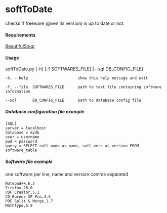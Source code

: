 # softToDate
checks if freeware (given its version) is up to date or not.
#### Requirements
[BeautifulSoup](http://www.crummy.com/software/BeautifulSoup/)

#### Usage
softToDate.py [-h] [-f SOFTWARES_FILE] [--sql DB_CONFIG_FILE]

	-h, --help            			show this help message and exit

	-f, --file	SOFTWARES_FILE 		path to text file containing software information

	--sql 		DB_CONFIG_FILE		path to database config file

##### Database configuration file example
	[SQL]
	server = localhost
	database = mydb
	user = username
	pwd = password
	query = SELECT soft_name as name, soft_vers as version FROM software_table

##### Software file example
one software per line, name and version comma separated

	Notepad++,6.5
	Firefox,26.0
	PDF Creator,5.1
	CD Burner XP Pro,4.5
	PDF Split & Merge,1.7
	Mathtype,6.9